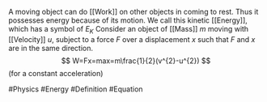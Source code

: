 A moving object can do [[Work]] on other objects in coming to rest. Thus it possesses energy because of its motion. We call this kinetic [[Energy]], which has a symbol of $E_{K}$
Consider an object of [[Mass]] $m$ moving with [[Velocity]] $u$, subject to a force $F$ over a displacement $x$ such that $F$ and $x$ are in the same direction.
$$
W=Fx=max=m\frac{1}{2}(v^{2}-u^{2})
$$
(for a constant acceleration)

#Physics #Energy #Definition #Equation 